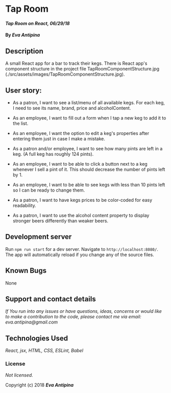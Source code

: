 # Tap Room

#### _Tap Room on React, 06/29/18_

#### By _**Eva Antipina**_

## Description
A small React app for a bar to track their kegs.
There is React app's component structure in the project file TapRoomComponentStructure.jpg (./src/assets/images/TapRoomComponentStructure.jpg).

## User story:

* As a patron, I want to see a list/menu of all available kegs. For each keg, I need to see its name, brand, price and alcoholContent.

* As an employee, I want to fill out a form when I tap a new keg to add it to the list.

* As an employee, I want the option to edit a keg's properties after entering them just in case I make a mistake.

* As a patron and/or employee, I want to see how many pints are left in a keg. (A full keg has roughly 124 pints).

* As an employee, I want to be able to click a button next to a keg whenever I sell a pint of it. This should decrease the number of pints left by 1.

* As an employee, I want to be able to see kegs with less than 10 pints left so I can be ready to change them.

* As a patron, I want to have kegs prices to be color-coded for easy readability.

* As a patron, I want to use the alcohol content property to display stronger beers differently than weaker beers.


## Development server

Run `npm run start` for a dev server. Navigate to `http://localhost:8080/`. The app will automatically reload if you change any of the source files.


## Known Bugs

None

## Support and contact details

_If You run into any issues or have questions, ideas, concerns or would like to make a contribution to the code, please contact me via email: eva.antipina@gmail.com_

## Technologies Used

_React, jsx, HTML, CSS, ESLint, Babel_

### License

*Not licensed.*

Copyright (c) 2018 **_Eva Antipina_**
